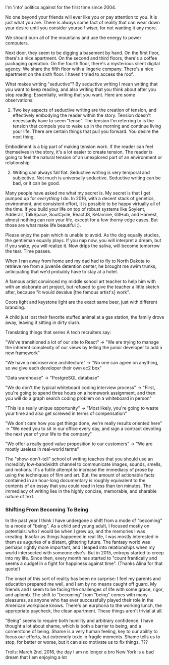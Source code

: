 I'm 'into' politics against for the first time since 2004.

No one beyond your friends will ever like you or pay attention to you.  It is
just what you are.  There is always some fact of reality that can wear down your
desire until you consider yourself wiser, for not wanting it any more.

We should burn all of the mountains and use the energy to power computers.

Next door, they seem to be digging a basement by hand.  On the first floor,
there's a nice apartment.  On the second and third floors, there's a coffee
packaging operation.  On the fourth floor, there's a mysterious silent digital
agency.  We share the fifth floor with a lingerie company.  There's a nice
apartment on the sixth floor.  I haven't tried to access the roof.  

What makes writing "seductive"?  By seductive writing I mean writing that you
want to keep reading, and also writing that you think about after you stop
reading.  Essentially, writing that you want.  Here are some observations:

1) Two key aspects of seductive writing are the creation of tension, and
effectively embodying the reader within the story.  Tension doesn't necessarily
have to seem "tense".  The tension I'm referring to is the tension that compels
you to wake up in the morning and continue living your life.  There are certain
things that pull you forward.  You desire the next thing.  

Embodiment is a big part of making tension work.  If the reader can feel
themselves in the story, it's a lot easier to create tension.  The reader is
going to feel the natural tension of an unexplored part of an environment or
relationship.

2) Writing can always fall flat.  Seductive writing is very temporal and
subjective.  Not much is universally seductive.  Seductive writing can be bad,
or it can be good.

Many people have asked me what my secret is.  My secret is that I get pumped up
for *everything* I do.  In 2016, with a decent stack of genetics,
environment, and consistent effort, it is possible to be happy virtually all of
the time.  If you build your life on top of robust systems like Soylent,
Adderall, TalkSpace, SoulCycle, ReactJS, Ketamine, GitHub, and Harvest, almost nothing
can ruin your life, except for a few thorny edge cases.  But those are what make
life beautiful :). 

Please enjoy the pain which is unable to avoid. 
As the dog equally studies, the gentleman equally plays. 
If you nap now, you will interpret a dream, but if 
you wake, you will realize it. 
Now drips the saliva, will become tomorrow the tear.
Time passes.

When I ran away from home and my dad had to fly to North Dakota to retrieve me
from a juvenile detention center, he brought me swim trunks, anticipating that
we'd probably have to stay at a hotel.

A famous artist convinced my middle school art teacher to help him with with an
elaborate art project, but refused to give the teacher a little sketch after,
because "it would devalue [the famous artist's] work".

Coors light and keystone light are the exact same beer, just with different
branding.

A child just lost their favorite stuffed animal at a gas station, the family
drove away, leaving it sitting in dirty slush.


Translating things that series A tech recruiters say:

"We've transitioned a lot of our site to React" -> "We are trying to manage the
inherent complexity of our views by telling the junior developer to add a new
framework"

"We have a microservice architecture" -> "No one can agree on anything, so we
give each developer their own ec2 box"

"Data warehouse" -> "PostgreSQL database"

"We do don't the typical whiteboard coding interview process" -> "First, you're
going to spend three hours on a homework assignment, and then you will do a
graph search coding problem on a whiteboard in person"

"This is a really unique opportunity" -> "Most likely, you're going to waste
your time and also get screwed in terms of compensation"

"We don't care how you get things done, we're really results oriented here" ->
"We need you to sit in our office every day, and sign a contract
devoting the next year of your life to the company"

"We offer a really good value proposition to our customers" -> "We are mostly
useless in real-world terms"


The "show-don't-tell" school of writing teaches that you should use an
incredibly low-bandwidth channel to communicate images, sounds, smells, and
motions.  It's a futile attempt to increase the immediacy of prose by using the
techniques of film and art.  But, the amount of actionable facts contained in an
hour-long documentary is roughly equivalent to the contents of an essay that you
could read in less than ten minutes.  The immediacy of writing lies in the
highly concise, memorable, and sharable nature of text.

### Shifting From Becoming To Being

In the past year I think I have undergone a shift from a mode of "becoming" to a
mode of "being".  As a child and young adult, I focused mostly on potentials:
who I would be when I grew up, and the memories I was creating.  Insofar as
things happened in real life, I was mostly interested in them as auguries of a
distant, glittering future.  The fantasy world was perhaps rightly more
important, and I leaped into relationships when my world intersected with
someone else's.  But in 2015, entropy started to creep into my life.  Since
then, every month has started to "count frantically and seems a cudgel in a
fight for happiness against time".  (Thanks Alina for that quote!)  

The onset of this sort of reality has been no surprise: I feel my parents and
education prepared me well, and I am by no means caught off guard.  My friends
and I seem to be facing the challenges of life with some grace, rigor, and
aplomb.  The shift to "becoming" from "being" comes with many pleasures, as
anyone who has ever successfully played their role in the American workplace
knows.  There's an eurphoria to the working lunch, the appropriate paycheck, the
clean apartment.  These things aren't trivial at all.

"Being" seems to require both humility and arbitrary confidence.  I have thought
a lot about shame, which is both a barrier to being, and a cornerstone of being.
Shame is a very human feeling, key to our ability to focus our efforts, but
extremely toxic in fragile moments.  Shame tells us to stop, for better or
worse, but it can also motivate us to fix things. ???

Trolls:
March 2nd, 2016, the day I am no longer a bro
New York is a bad dream that I am enjoying a lot

